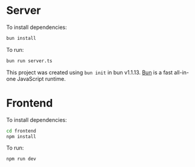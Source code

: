 # Server

To install dependencies:

```bash
bun install
```

To run:

```bash
bun run server.ts
```

This project was created using `bun init` in bun v1.1.13. [Bun](https://bun.sh) is a fast all-in-one JavaScript runtime.

# Frontend

To install dependencies:

```bash
cd frontend
npm install
```

To run:

```bash
npm run dev
```
